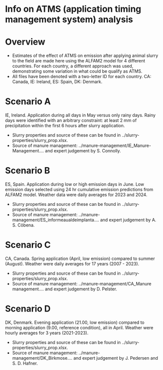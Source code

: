 # Info on ATMS (application timing management system) analysis

# Overview
* Estimates of the effect of ATMS on emission after applying animal slurry to the field are made here using the ALFAM2 model for 4 different countries.
For each country, a different approach was used, demonstrating some variation in what could be qualify as ATMS.
* All files have been denoted with a two-letter ID for each country. CA: Canada, IE: Ireland, ES: Spain, DK: Denmark. 

# Scenario A
IE, Ireland. Application during all days in May versus only rainy days. Rainy days were identified with an arbitrary constraint: at least 2 mm of precipitation within the first 6 hours after slurry application. 
* Slurry properties and source of these can be found in ../slurry-properties/slurry_prop.xlsx.
* Source of manure management: ../manure-management/IE_Manure-Management.... and expert judgement by S. Connolly.

# Scenario B
ES, Spain. Application during low or high emission days in June. Low emission days selected using 24 hr cumulative emission predictions from ALFAM2 model. Weather data were daily averages for 2023 and 2024. 
* Slurry properties and source of these can be found in ../slurry-properties/slurry_prop.xlsx.
* Source of manure management: ../manure-management/ES_informeaualdeimplanta.... and expert judgement by A. S. Cõbena.

# Scenario C
CA, Canada. Spring application (April, low emission) compared to summer (August). Weather were daily averages for 17 years (2007 - 2023).
* Slurry properties and source of these can be found in ../slurry-properties/slurry_prop.xlsx.
* Source of manure management: ../manure-management/CA_Manure management.... and expert judgement by D. Pelster.

# Scenario D
DK, Denmark. Evening application (21.00, low emission) compared to morning application (9.00, reference condition), all in April. Weather were hourly averages for 3 years (2021-2023).
* Slurry properties and source of these can be found in ../slurry-properties/slurry_prop.xlsx.
* Source of manure management: ../manure-management/DK_Birkmose.... and expert judgement by J. Pedersen and S. D. Hafner. 

